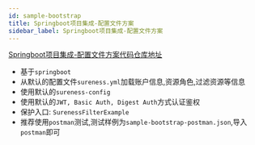```yaml
---
id: sample-bootstrap  
title: Springboot项目集成-配置文件方案    
sidebar_label: Springboot项目集成-配置文件方案    
---
```


[Springboot项目集成-配置文件方案代码仓库地址](https://github.com/tomsun28/sureness/tree/master/sample-bootstrap)

- 基于`springboot`
- 从默认的配置文件`sureness.yml`加载账户信息,资源角色,过滤资源等信息
- 使用默认的`sureness-config`
- 使用默认的`JWT, Basic Auth, Digest Auth`方式认证鉴权
- 保护入口: `SurenessFilterExample`
- 推荐使用`postman`测试,测试样例为`sample-bootstrap-postman.json`,导入`postman`即可  
